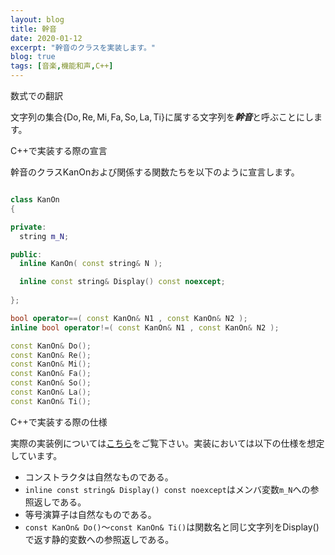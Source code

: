 ```yaml
---
layout: blog
title: 幹音
date: 2020-01-12
excerpt: "幹音のクラスを実装します。"
blog: true
tags: [音楽,機能和声,C++]
---
```


<p>数式での翻訳</p>

文字列の集合$\{\textrm{Do},\textrm{Re},\textrm{Mi},\textrm{Fa},\textrm{So},\textrm{La},\textrm{Ti}\}$に属する文字列を***幹音***と呼ぶことにします。

<p>C++で実装する際の宣言</p>

幹音のクラスKanOnおよび関係する関数たちを以下のように宣言します。

~~~c++

class KanOn
{

private:
  string m_N;

public:
  inline KanOn( const string& N );

  inline const string& Display() const noexcept;
  
};

bool operator==( const KanOn& N1 , const KanOn& N2 );
inline bool operator!=( const KanOn& N1 , const KanOn& N2 );

const KanOn& Do();
const KanOn& Re();
const KanOn& Mi();
const KanOn& Fa();
const KanOn& So();
const KanOn& La();
const KanOn& Ti();

~~~

<p>C++で実装する際の仕様</p>

実際の実装例については[こちら](https://github.com/p-adic/cpp/tree/master/Music/OnMei/KanOn)をご覧下さい。実装においては以下の仕様を想定しています。
- コンストラクタは自然なものである。
- `inline const string& Display() const noexcept`はメンバ変数`m_N`への参照返しである。
- 等号演算子は自然なものである。
- `const KanOn& Do()`～`const KanOn& Ti()`は関数名と同じ文字列をDisplay()で返す静的変数への参照返しである。
